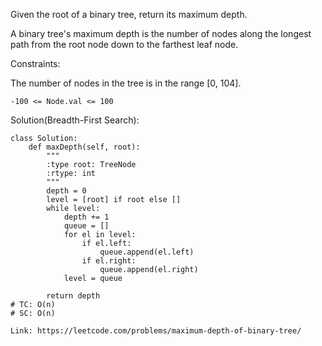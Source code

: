 Given the root of a binary tree, return its maximum depth.

A binary tree's maximum depth is the number of nodes along the longest path from the root node down to the farthest leaf node.

Constraints:

The number of nodes in the tree is in the range [0, 104].
```
-100 <= Node.val <= 100
```

Solution(Breadth-First Search):
```
class Solution:
    def maxDepth(self, root):
        """
        :type root: TreeNode
        :rtype: int
        """
        depth = 0
        level = [root] if root else []
        while level:
            depth += 1
            queue = []
            for el in level:
                if el.left:
                    queue.append(el.left)
                if el.right:
                    queue.append(el.right)
            level = queue
            
        return depth
# TC: O(n)
# SC: O(n)
```
```
Link: https://leetcode.com/problems/maximum-depth-of-binary-tree/
```
